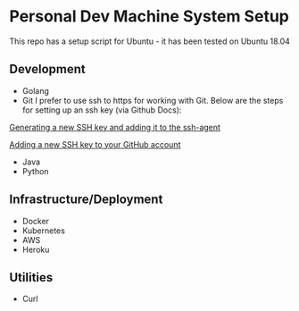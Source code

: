 # Personal Dev Machine System Setup

This repo has a setup script for Ubuntu - it has been tested on Ubuntu 18.04

## Development

* Golang
* Git
I prefer to use ssh to https for working with Git. Below are the steps for setting up an ssh key (via Github Docs): 

[Generating a new SSH key and adding it to the ssh-agent](https://help.github.com/en/enterprise/2.16/user/articles/generating-a-new-ssh-key-and-adding-it-to-the-ssh-agent)

[Adding a new SSH key to your GitHub account](https://help.github.com/en/enterprise/2.15/user/articles/adding-a-new-ssh-key-to-your-github-account)

* Java 
* Python

## Infrastructure/Deployment

* Docker
* Kubernetes 
* AWS
* Heroku

## Utilities

* Curl
